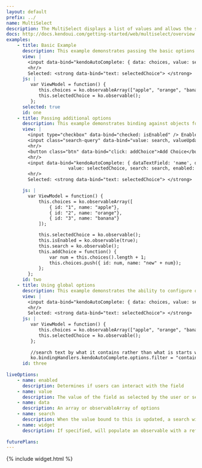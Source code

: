```yaml
---
layout: default
prefix: ../
name: MultiSelect
description: The MultiSelect displays a list of values and allows the selection of multiple values from this list.
docs: http://docs.kendoui.com/getting-started/web/multiselect/overview
examples:
    - title: Basic Example
      description: This example demonstrates passing the basic options required by the AutoComplete plugin.
      view: |
        <input data-bind="kendoAutoComplete: { data: choices, value: selectedChoice }" />
        <hr/>
        Selected: <strong data-bind="text: selectedChoice"> </strong>
      js: |
         var ViewModel = function() {
            this.choices = ko.observableArray(["apple", "orange", "banana"]);
            this.selectedChoice = ko.observable();
         };
      selected: true
      id: one
    - title: Passing additional options
      description: This example demonstrates binding against objects for the source data and specifying the property to use for the value. The *addChoice* button also shows that the choices are kept in sync as the observableArray bound to the data receives new items.
      view: |
        <input type="checkbox" data-bind="checked: isEnabled" /> Enabled<br/>
        <input class="search-query" data-bind="value: search, valueUpdate: 'afterkeydown'" placeholder="enter search term" /><br/>
        <hr/>
        <button class="btn" data-bind="click: addChoice">Add Choice</button>
        <hr/>
        <input data-bind="kendoAutoComplete: { dataTextField: 'name', data: choices,
                       value: selectedChoice, search: search, enabled: isEnabled }" />
        <hr/>
        Selected: <strong data-bind="text: selectedChoice"> </strong>

      js: |
        var ViewModel = function() {
            this.choices = ko.observableArray([
                { id: "1", name: "apple"},
                { id: "2", name: "orange"},
                { id: "3", name: "banana"}
            ]);

            this.selectedChoice = ko.observable();
            this.isEnabled = ko.observable(true);
            this.search = ko.observable();
            this.addChoice = function() {
                var num = this.choices().length + 1;
                this.choices.push({ id: num, name: "new" + num});
            };
        };
      id: two
    - title: Using global options
      description: This example demonstrates the ability to configure options globally by setting properties in *ko.bindingHandlers.kendoAutoComplete.options*. This helps to simplify the markup for settings that can be used as a default for all instances of this widget.
      view: |
        <input data-bind="kendoAutoComplete: { data: choices, value: selectedChoice }" />
        <hr/>
        Selected: <strong data-bind="text: selectedChoice"> </strong>
      js: |
         var ViewModel = function() {
            this.choices = ko.observableArray(["apple", "orange", "banana"]);
            this.selectedChoice = ko.observable();
         };
         
         //search text by what it contains rather than what is starts with
         ko.bindingHandlers.kendoAutoComplete.options.filter = "contains";
      id: three
      
liveOptions:
    - name: enabled
      description: Determines if users can interact with the field
    - name: value
      description: The value of the field as selected by the user or set in the view model
    - name: data
      description: An array or observableArray of options
    - name: search
      description: When the value bound to this is updated, a search will be performed based on its value
    - name: widget
      description: If specified, will populate an observable with a reference to the actual widget
      
futurePlans:
---
```


{% include widget.html %}
